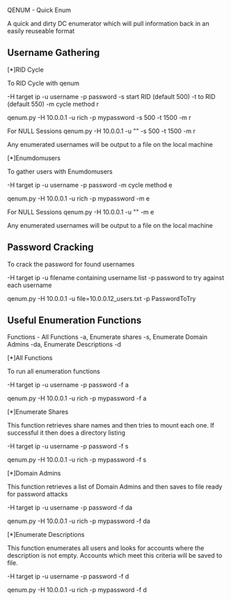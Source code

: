 QENUM - Quick Enum

A quick and dirty DC enumerator which will pull information back in an easily reuseable format

Username Gathering
------------------

[*]RID Cycle

To RID Cycle with qenum

-H target ip
-u username 
-p password
-s start RID (default 500)
-t to RID (default 550)
-m cycle method r

qenum.py -H 10.0.0.1 -u rich -p mypassword -s 500 -t 1500 -m r

For NULL Sessions
qenum.py -H 10.0.0.1 -u "" -s 500 -t 1500 -m r

Any enumerated usernames will be output to a file on the local machine

[*]Enumdomusers

To gather users with Enumdomusers

-H target ip
-u username 
-p password
-m cycle method e

qenum.py -H 10.0.0.1 -u rich -p mypassword -m e

For NULL Sessions
qenum.py -H 10.0.0.1 -u "" -m e

Any enumerated usernames will be output to a file on the local machine


Password Cracking
-----------------

To crack the password for found usernames

-H target ip
-u filename containing username list
-p password to try against each username

qenum.py -H 10.0.0.1 -u file=10.0.0.12_users.txt -p PasswordToTry


Useful Enumeration Functions
----------------------------

Functions - All Functions -a, 
			Enumerate shares -s, 
			Enumerate Domain Admins -da, 
			Enumerate Descriptions -d

[*]All Functions

To run all enumeration functions

-H target ip
-u username 
-p password
-f a

qenum.py -H 10.0.0.1 -u rich -p mypassword -f a

[*]Enumerate Shares

This function retrieves share names and then tries to mount each one.
If successful it then does a directory listing

-H target ip
-u username 
-p password
-f s

qenum.py -H 10.0.0.1 -u rich -p mypassword -f s

[*]Domain Admins

This function retrieves a list of Domain Admins
and then saves to file ready for password attacks

-H target ip
-u username 
-p password
-f da

qenum.py -H 10.0.0.1 -u rich -p mypassword -f da

[*]Enumerate Descriptions

This function enumerates all users and looks for accounts where the description
is not empty. Accounts which meet this criteria will be saved to file.

-H target ip
-u username 
-p password
-f d

qenum.py -H 10.0.0.1 -u rich -p mypassword -f d
